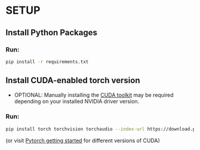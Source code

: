 # SETUP
## Install Python Packages
### Run:
```bash
pip install -r requirements.txt
```

## Install CUDA-enabled torch version
* OPTIONAL: Manually installing the [CUDA toolkit](https://developer.nvidia.com/cuda-downloads) may be required depending on your installed NVIDIA driver version.
### Run:
```bash
pip install torch torchvision torchaudio --index-url https://download.pytorch.org/whl/cu121
```
(or visit [Pytorch getting started](https://pytorch.org/get-started/locally/) for different versions of CUDA)
